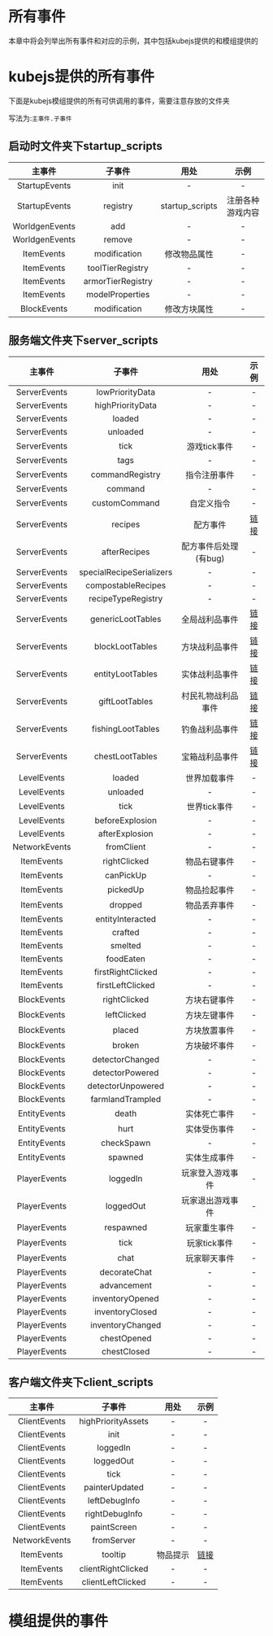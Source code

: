 # 所有事件
本章中将会列举出所有事件和对应的示例，其中包括kubejs提供的和模组提供的

# kubejs提供的所有事件
下面是kubejs模组提供的所有可供调用的事件，需要注意存放的文件夹

写法为:`主事件.子事件`
## 启动时文件夹下startup_scripts
| 主事件 | 子事件 | 用处 | 示例 |
| :-----------: | :------: | :-----: | :---------: | 
| StartupEvents | init | - | - |
| StartupEvents | registry | startup_scripts | 注册各种游戏内容 | - |
| WorldgenEvents | add | - | - |
| WorldgenEvents | remove | - | - |
| ItemEvents | modification | 修改物品属性 | - |
| ItemEvents | toolTierRegistry | - | - |
| ItemEvents | armorTierRegistry | - | - |
| ItemEvents | modelProperties | - | - |
| BlockEvents | modification  | 修改方块属性 | - |

## 服务端文件夹下server_scripts
| 主事件 | 子事件 | 用处 | 示例 |
| :-----------: | :------: | :-----: | :---------: | 
| ServerEvents | lowPriorityData | - | - |
| ServerEvents | highPriorityData | - | - |
| ServerEvents | loaded | - | - |
| ServerEvents | unloaded | - | - |
| ServerEvents | tick | 游戏tick事件 | - |
| ServerEvents | tags | - | - |
| ServerEvents | commandRegistry | 指令注册事件 | - |
| ServerEvents | command | - | - |
| ServerEvents | customCommand | 自定义指令 | - |
| ServerEvents | recipes | 配方事件 | [链接](./ji-chu-xie-fa-tian-jia.md) |
| ServerEvents | afterRecipes | 配方事件后处理(有bug) | - |
| ServerEvents | specialRecipeSerializers | - | - |
| ServerEvents | compostableRecipes | - | - |
| ServerEvents | recipeTypeRegistry | - | - |
| ServerEvents | genericLootTables | 全局战利品事件 | [链接](./zhan-li-pin/quan-ju-zhan-li-pin.md) |
| ServerEvents | blockLootTables  | 方块战利品事件 | [链接](./zhan-li-pin/fang-kuai-diao-luo.md) |
| ServerEvents | entityLootTables | 实体战利品事件 | [链接](./zhan-li-pin/sheng-wu-diao-luo.md) |
| ServerEvents | giftLootTables | 村民礼物战利品事件 | [链接](./zhan-li-pin/li-wu-zhan-li-pin.md) |
| ServerEvents | fishingLootTables | 钓鱼战利品事件 | [链接](./zhan-li-pin/diao-yu-zhan-li-pin.md) |
| ServerEvents | chestLootTables | 宝箱战利品事件 | [链接](./zhan-li-pin/bao-xiang-zhan-li-pin.md) |
| LevelEvents | loaded | 世界加载事件 | - |
| LevelEvents | unloaded | - | - |
| LevelEvents | tick | 世界tick事件 | - |
| LevelEvents | beforeExplosion | - | - |
| LevelEvents | afterExplosion | - | - |
| NetworkEvents | fromClient | - | - |
| ItemEvents | rightClicked | 物品右键事件 | - |
| ItemEvents | canPickUp | - | - |
| ItemEvents | pickedUp | 物品捡起事件 | - |
| ItemEvents | dropped | 物品丢弃事件 | - |
| ItemEvents | entityInteracted | - | - |
| ItemEvents | crafted | - | - |
| ItemEvents | smelted | - | - |
| ItemEvents | foodEaten | - | - |
| ItemEvents | firstRightClicked | - | - |
| ItemEvents | firstLeftClicked | - | - |
| BlockEvents | rightClicked | 方块右键事件 | - |
| BlockEvents | leftClicked | 方块左键事件 | - |
| BlockEvents | placed | 方块放置事件 | - |
| BlockEvents | broken | 方块破坏事件 | - |
| BlockEvents | detectorChanged | - | - |
| BlockEvents | detectorPowered | - | - |
| BlockEvents | detectorUnpowered | - | - |
| BlockEvents | farmlandTrampled | - | - |
| EntityEvents | death | 实体死亡事件 | - |
| EntityEvents | hurt | 实体受伤事件 | - |
| EntityEvents | checkSpawn | - | - |
| EntityEvents | spawned | 实体生成事件 | - |
| PlayerEvents | loggedIn | 玩家登入游戏事件 | - |
| PlayerEvents | loggedOut | 玩家退出游戏事件 | - |
| PlayerEvents | respawned | 玩家重生事件 | - |
| PlayerEvents | tick | 玩家tick事件 | - |
| PlayerEvents | chat | 玩家聊天事件 | - |
| PlayerEvents | decorateChat | - | - |
| PlayerEvents | advancement | - | - |
| PlayerEvents | inventoryOpened | - | - |
| PlayerEvents | inventoryClosed | - | - |
| PlayerEvents | inventoryChanged | - | - |
| PlayerEvents | chestOpened | - | - |
| PlayerEvents | chestClosed | - | - |

## 客户端文件夹下client_scripts
| 主事件 | 子事件 | 用处 | 示例 |
| :-----------: | :------: | :-----: | :---------: |
| ClientEvents | highPriorityAssets | - | - |
| ClientEvents | init | - | - |
| ClientEvents | loggedIn | - | - |
| ClientEvents | loggedOut | - | - |
| ClientEvents | tick | - | - |
| ClientEvents | painterUpdated | - | - |
| ClientEvents | leftDebugInfo | - | -|
| ClientEvents | rightDebugInfo | - | - |
| ClientEvents | paintScreen | - | - |
| NetworkEvents | fromServer | - | - |
| ItemEvents | tooltip | 物品提示 | [链接](./wu-pin-ti-shi.md) |
| ItemEvents | clientRightClicked | - | - |
| ItemEvents | clientLeftClicked | - | - |

# 模组提供的事件